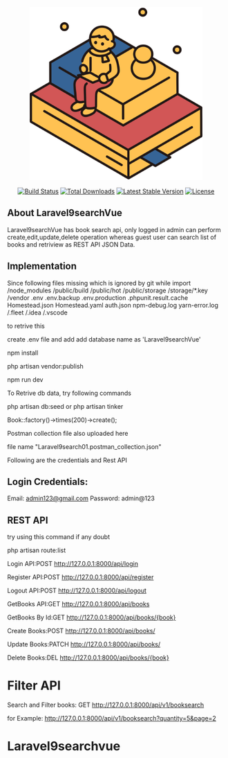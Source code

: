 <p align="center"><a href="https://laravel.com" target="_blank"><img src="https://raw.githubusercontent.com/Vignesh-GitHubreposy/Laravel9searchvue/master/public/logo.svg" width="400" alt="Laravel Logo"></a></p>

<p align="center">
<a href="https://github.com/laravel/framework/actions"><img src="https://github.com/laravel/framework/workflows/tests/badge.svg" alt="Build Status"></a>
<a href="https://packagist.org/packages/laravel/framework"><img src="https://img.shields.io/packagist/dt/laravel/framework" alt="Total Downloads"></a>
<a href="https://packagist.org/packages/laravel/framework"><img src="https://img.shields.io/packagist/v/laravel/framework" alt="Latest Stable Version"></a>
<a href="https://packagist.org/packages/laravel/framework"><img src="https://img.shields.io/packagist/l/laravel/framework" alt="License"></a>
</p>

## About Laravel9searchVue
 Laravel9searchVue has book search api, only logged in admin can perform create,edit,update,delete operation whereas guest user can search list of books and retriview as REST API JSON Data.
## Implementation

Since following files missing which is ignored by git while import
/node_modules
/public/build
/public/hot
/public/storage
/storage/*.key
/vendor
.env
.env.backup
.env.production
.phpunit.result.cache
Homestead.json
Homestead.yaml
auth.json
npm-debug.log
yarn-error.log
/.fleet
/.idea
/.vscode

to retrive this

create .env file and add add database name as 'Laravel9searchVue'

npm install

php artisan vendor:publish

npm run dev

To Retrive db data, try following commands

php artisan db:seed
or
php artisan tinker

Book::factory()->times(200)->create();

Postman collection file also uploaded here 

file name "Laravel9search01.postman_collection.json"

 Following are the credentials and Rest API 

 ## Login Credentials:
 Email: admin123@gmail.com
 Password: admin@123

 ## REST API  
 try using this command if any doubt

php artisan route:list


 Login API:POST http://127.0.0.1:8000/api/login

Register API:POST http://127.0.0.1:8000/api/register

Logout API:POST http://127.0.0.1:8000/api/logout

GetBooks API:GET http://127.0.0.1:8000/api/books

GetBooks By Id:GET http://127.0.0.1:8000/api/books/{book}

Create Books:POST http://127.0.0.1:8000/api/books/

Update Books:PATCH http://127.0.0.1:8000/api/books/

Delete Books:DEL http://127.0.0.1:8000/api/books/{book}

# Filter API

Search and Filter books: GET http://127.0.0.1:8000/api/v1/booksearch

for Example: http://127.0.0.1:8000/api/v1/booksearch?quantity=5&page=2

# Laravel9searchvue
